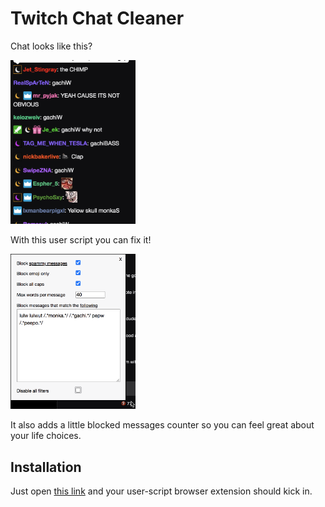 # Twitch Chat Cleaner

Chat looks like this?  

<img alt="despair" src="https://raw.githubusercontent.com/filipesabella/twitch-chat-cleaner/master/despair.png" width="200">

With this user script you can fix it!

<img alt="solution" src="https://github.com/filipesabella/twitch-chat-cleaner/blob/master/solution.png?raw=true" width="200">

It also adds a little blocked messages counter so you can feel great about your life choices.

## Installation

Just open [this link](https://github.com/filipesabella/twitch-chat-cleaner/raw/master/twitch-chat-cleaner.user.js) and your
user-script browser extension should kick in.
